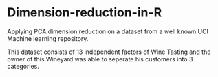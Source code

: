 # Dimension-reduction-in-R
Applying PCA dimension reduction on a dataset from a well known UCI Machine learning repository.

This dataset consists of 13 independent factors of Wine Tasting and the 
owner of this Wineyard was able to seperate his customers into 3 categories.
